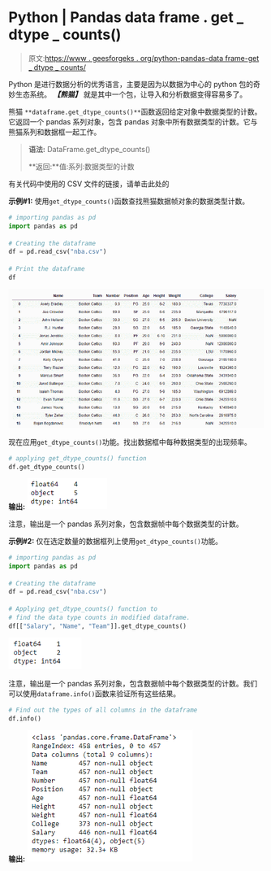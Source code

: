 # Python | Pandas data frame . get _ dtype _ counts()

> 原文:[https://www . geesforgeks . org/python-pandas-data frame-get _ dtype _ counts/](https://www.geeksforgeeks.org/python-pandas-dataframe-get_dtype_counts/)

Python 是进行数据分析的优秀语言，主要是因为以数据为中心的 python 包的奇妙生态系统。 ***【熊猫】*** 就是其中一个包，让导入和分析数据变得容易多了。

熊猫 `**dataframe.get_dtype_counts()**`函数返回给定对象中数据类型的计数。它返回一个 pandas 系列对象，包含 pandas 对象中所有数据类型的计数。它与熊猫系列和数据框一起工作。

> **语法:** DataFrame.get_dtype_counts()
> 
> **返回:**值:系列:数据类型的计数

有关代码中使用的 CSV 文件的链接，请单击此处的

**示例#1:** 使用`get_dtype_counts()`函数查找熊猫数据帧对象的数据类型计数。

```py
# importing pandas as pd
import pandas as pd

# Creating the dataframe 
df = pd.read_csv("nba.csv")

# Print the dataframe
df
```

![](img/525a725de9f12a6ed74de1319ec4c112.png)

现在应用`get_dtype_counts()`功能。找出数据框中每种数据类型的出现频率。

```py
# applying get_dtype_counts() function 
df.get_dtype_counts()
```

**输出:**
![](img/cb79db6ab3fca428d1d1a7018ad3159f.png)

注意，输出是一个 pandas 系列对象，包含数据帧中每个数据类型的计数。

**示例#2:** 仅在选定数量的数据框列上使用`get_dtype_counts()`功能。

```py
# importing pandas as pd
import pandas as pd

# Creating the dataframe 
df = pd.read_csv("nba.csv")

# Applying get_dtype_counts() function to 
# find the data type counts in modified dataframe.
df[["Salary", "Name", "Team"]].get_dtype_counts()
```

![](img/27598c28e420b9cee599c2551df86a25.png)

注意，输出是一个 pandas 系列对象，包含数据帧中每个数据类型的计数。我们可以使用`dataframe.info()`函数来验证所有这些结果。

```py
# Find out the types of all columns in the dataframe
df.info()
```

**输出:**
![](img/564f605034c16972322c72da9bef11bc.png)